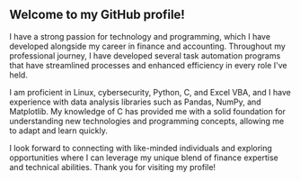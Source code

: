 ## Welcome to my GitHub profile! 

I have a strong passion for technology and programming, which I have developed alongside my career in finance and accounting. Throughout my professional journey, I have developed several task automation programs that have streamlined processes and enhanced efficiency in every role I've held.

I am proficient in Linux, cybersecurity, Python, C, and Excel VBA, and I have experience with data analysis libraries such as Pandas, NumPy, and Matplotlib. My knowledge of C has provided me with a solid foundation for understanding new technologies and programming concepts, allowing me to adapt and learn quickly.

I look forward to connecting with like-minded individuals and exploring opportunities where I can leverage my unique blend of finance expertise and technical abilities. Thank you for visiting my profile!

<!--
**ekmartinez/ekmartinez** is a ✨ _special_ ✨ repository because its `README.md` (this file) appears on your GitHub profile.

Here are some ideas to get you started:

- 🔭 I’m currently working on ...
- 🌱 I’m currently learning ...
- 👯 I’m looking to collaborate on ...
- 🤔 I’m looking for help with ...
- 💬 Ask me about ...
- 📫 How to reach me: ...
- 😄 Pronouns: ...
- ⚡ Fun fact: ...
-->
